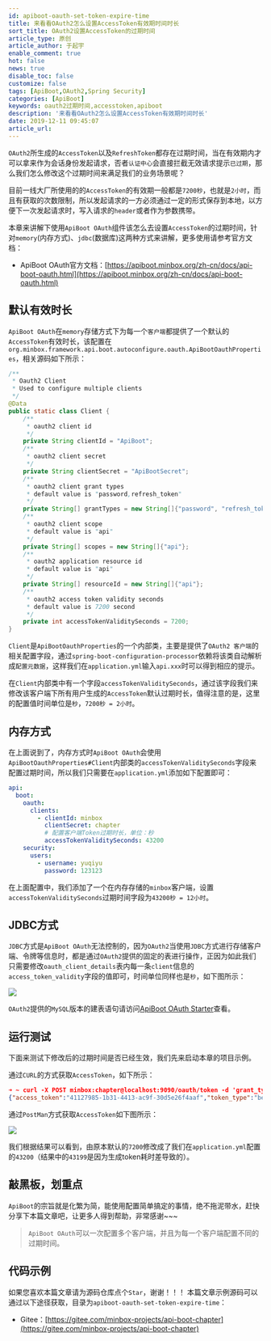 ```yaml
---
id: apiboot-oauth-set-token-expire-time
title: 来看看OAuth2怎么设置AccessToken有效期时间时长
sort_title: OAuth2设置AccessToken的过期时间
article_type: 原创
article_author: 于起宇
enable_comment: true
hot: false
news: true
disable_toc: false
customize: false
tags: [ApiBoot,OAuth2,Spring Security]
categories: [ApiBoot]
keywords: oauth2过期时间,accesstoken,apiboot
description: '来看看OAuth2怎么设置AccessToken有效期时间时长'
date: 2019-12-11 09:45:07
article_url:
---
```

`OAuth2`所生成的`AccessToken`以及`RefreshToken`都存在过期时间，当在有效期内才可以拿来作为会话身份发起请求，否者`认证中心`会直接拦截无效请求提示`已过期`，那么我们怎么修改这个过期时间来满足我们的业务场景呢？
<!--more-->

目前一线大厂所使用的的`AccessToken`的有效期一般都是`7200秒`，也就是`2小时`，而且有获取的次数限制，所以发起请求的一方必须通过一定的形式保存到本地，以方便下一次发起请求时，写入请求的`header`或者作为参数携带。

本章来讲解下使用`ApiBoot OAuth`组件该怎么去设置`AccessToken`的过期时间，针对`memory`(内存方式)、`jdbc`(数据库)这两种方式来讲解，更多使用请参考官方文档：

- ApiBoot OAuth官方文档：[https://apiboot.minbox.org/zh-cn/docs/api-boot-oauth.html](https://apiboot.minbox.org/zh-cn/docs/api-boot-oauth.html)

## 默认有效时长
`ApiBoot OAuth`在`memory`存储方式下为每一个`客户端`都提供了一个默认的`AccessToken`有效时长，该配置在`org.minbox.framework.api.boot.autoconfigure.oauth.ApiBootOauthProperties`，相关源码如下所示：

```java
/**
 * Oauth2 Client
 * Used to configure multiple clients
 */
@Data
public static class Client {
    /**
     * oauth2 client id
     */
    private String clientId = "ApiBoot";
    /**
     * oauth2 client secret
     */
    private String clientSecret = "ApiBootSecret";
    /**
     * oauth2 client grant types
     * default value is "password,refresh_token"
     */
    private String[] grantTypes = new String[]{"password", "refresh_token"};
    /**
     * oauth2 client scope
     * default value is "api"
     */
    private String[] scopes = new String[]{"api"};
    /**
     * oauth2 application resource id
     * default value is "api"
     */
    private String[] resourceId = new String[]{"api"};
    /**
     * oauth2 access token validity seconds
     * default value is 7200 second
     */
    private int accessTokenValiditySeconds = 7200;
}
```
`Client`是`ApiBootOauthProperties`的一个内部类，主要是提供了`OAuth2 客户端`的相关配置字段，通过`spring-boot-configuration-processor`依赖将该类自动解析成`配置元数据`，这样我们在`application.yml`输入`api.xxx`时可以得到相应的提示。

在`Client`内部类中有一个字段`accessTokenValiditySeconds`，通过该字段我们来修改该客户端下所有用户生成的`AccessToken`默认过期时长，值得注意的是，这里的配置值时间单位是`秒`，`7200秒 = 2小时`。

## 内存方式

在上面说到了，内存方式时`ApiBoot OAuth`会使用`ApiBootOauthProperties#Client`内部类的`accessTokenValiditySeconds`字段来配置过期时间，所以我们只需要在`application.yml`添加如下配置即可：

```yaml
api:
  boot:
    oauth:
      clients:
        - clientId: minbox
          clientSecret: chapter
          # 配置客户端Token过期时长，单位：秒
          accessTokenValiditySeconds: 43200
    security:
      users:
        - username: yuqiyu
          password: 123123
```

在上面配置中，我们添加了一个在内存存储的`minbox`客户端，设置`accessTokenValiditySeconds`过期时间字段为`43200秒 = 12小时`。

## JDBC方式

`JDBC`方式是`ApiBoot OAuth`无法控制的，因为`OAuth2`当使用`JDBC`方式进行存储客户端、令牌等信息时，都是通过`OAuth2`提供的固定的表进行操作，正因为如此我们只需要修改`oauth_client_details`表内每一条`client`信息的`access_token_validity`字段的值即可，时间单位同样也是`秒`，如下图所示：

![](https://blog.minbox.org/images/post/apiboot-oauth-set-token-expire-time-1.png)

`OAuth2`提供的`MySQL`版本的建表语句请访问[ApiBoot OAuth Starter](https://gitee.com/minbox-projects/api-boot/blob/master/api-boot-project/api-boot-starters/api-boot-starter-security-oauth-jwt/oauth-mysql.sql)查看。

## 运行测试

下面来测试下修改后的过期时间是否已经生效，我们先来启动本章的项目示例。

通过`CURL`的方式获取`AccessToken`，如下所示：

```json
➜ ~ curl -X POST minbox:chapter@localhost:9090/oauth/token -d 'grant_type=password&username=yuqiyu&password=123123'
{"access_token":"41127985-1b31-4413-ac9f-30d5e26f4aaf","token_type":"bearer","refresh_token":"0a39ca6a-8697-4f80-9bb1-ac59894a45dd","expires_in":43199,"scope":"api"}
```

通过`PostMan`方式获取`AccessToken`如下图所示：

![](https://blog.minbox.org/images/post/apiboot-oauth-set-token-expire-time-2.png)

我们根据结果可以看到，由原本默认的`7200`修改成了我们在`application.yml`配置的`43200`（结果中的`43199`是因为生成token耗时差导致的）。

## 敲黑板，划重点

`ApiBoot`的宗旨就是化繁为简，能使用配置简单搞定的事情，绝不拖泥带水，赶快分享下本篇文章吧，让更多人得到帮助，非常感谢~~~

> `ApiBoot OAuth`可以一次配置多个客户端，并且为每一个客户端配置不同的过期时间。

## 代码示例
如果您喜欢本篇文章请为源码仓库点个`Star`，谢谢！！！
本篇文章示例源码可以通过以下途径获取，目录为`apiboot-oauth-set-token-expire-time`：

- Gitee：[https://gitee.com/minbox-projects/api-boot-chapter](https://gitee.com/minbox-projects/api-boot-chapter)
